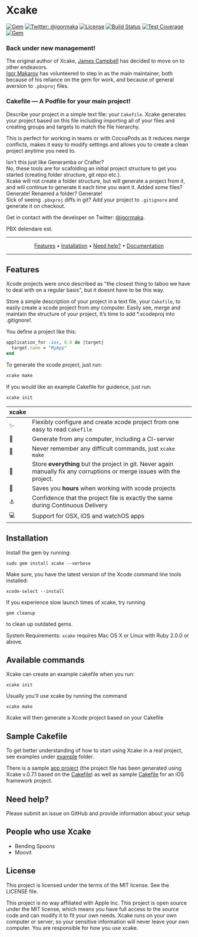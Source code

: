 # Xcake
[![Gem](https://img.shields.io/gem/v/xcake.svg)](https://rubygems.org/gems/xcake)
[![Twitter: @igormaka](https://img.shields.io/badge/contact-@igormaka-blue.svg?style=flat)](https://twitter.com/igormaka)
[![License](https://img.shields.io/badge/license-MIT-green.svg?style=flat)](https://github.com/fastlane/fastlane/blob/master/LICENSE)
[![Build Status](https://img.shields.io/travis/igor-makarov/xcake/master.svg?style=flat)](https://travis-ci.org/igor-makarov/xcake)
[![Test Coverage](https://img.shields.io/coveralls/igor-makarov/xcake/master.svg)](https://coveralls.io/github/igor-makarov/xcake)
[![Gem](https://rawcdn.githack.com/fastlane/fastlane/master/fastlane/assets/plugin-badge.svg)](https://rubygems.org/gems/fastlane-plugin-xcake)

### Back under new management!

The original author of Xcake, [James Campbell](https://github.com/jcampbell05) has decided to move on to other endeavors.  
[Igor Makarov](https://github.com/igor-makarov) has volunteered to step in as the main maintainer, both because of his reliance on the gem for work, and because of general aversion to `.pbxproj` files.

### Cakefile — A Podfile for your main project!

Describe your project in a simple text file: your `Cakefile`.
Xcake generates your project based on this file including importing all of your files and creating groups and targets to match the file hierarchy.

This is perfect for working in teams or with CocoaPods as it reduces merge conflicts, makes it easy to modify settings and allows you to create a clean project anytime you need to.

Isn't this just like Generamba or Crafter?  
No, these tools are for scafolding an initial project structure to get you started (creating folder structure, git repo etc.).  
Xcake will not create a folder structure, but will generate a project from it, and will continue to generate it each time you want it. Added some files? Generate! Renamed a folder? Generate!  
Sick of seeing `.pbxproj` diffs in git? Add your project to `.gitignore` and generate it on checkout.


Get in contact with the developer on Twitter: [@igormaka](https://twitter.com/igormaka).

PBX delendare est.

-------
<p align="center">
    <a href="#features">Features</a> &bull;
    <a href="#installation">Installation</a> &bull;
    <a href="#need-help">Need help?</a> &bull;
    <a href="http://www.rubydoc.info/github/jcampbell05/xcake/master/file/docs/Getting%20Started.md">Documentation</a>
</p>

-------

## Features

Xcode projects were once described as "the closest thing to taboo we have to deal with on a regular basis", but it doesnt have to be this way.

Store a simple description of your project in a text file, your `Cakefile`, to easily create a xcode project from _any_ computer. Easily see, merge and maintain the structure of your project, It’s time to add *.xcodeproj into .gitignore!.

You define a project like this:

```ruby
application_for :ios, 8.0 do |target|
  target.name = "MyApp"
end
```

To generate the xcode project, just run:

```sh
xcake make
```

If you would like an example Cakefile for guidence, just run:

```sh
xcake init
```

| xcake |  |
--------------------------|------------------------------------------------------------
:sparkles: | Flexibly configure and create xcode project from one easy to read `Cakefile`
:ship: | Generate from any computer, including a CI-server
:thought_balloon: | Never remember any difficult commands, just `xcake make`
:page_with_curl: | Store **everything** but the project in git. Never again manually fix any corruptions or merge issues with the project.
:rocket: | Saves you **hours** when working with xcode projects
:anchor: | Confidence that the project file is exactly the same during Continuous Delivery
:computer: | Support for OSX, iOS and watchOS apps

## Installation

Install the gem by running:

    sudo gem install xcake --verbose

Make sure, you have the latest version of the Xcode command line tools installed:

    xcode-select --install

If you experience slow launch times of xcake, try running

    gem cleanup

to clean up outdated gems.

System Requirements: `xcake` requires Mac OS X or Linux with Ruby 2.0.0 or above.

## Available commands

Xcake can create an example cakefile when you run:

    xcake init

Usually you'll use xcake by running the command

    xcake make

Xcake will then generate a Xcode project based on your Cakefile

## Sample Cakefile

To get better understanding of how to start using Xcake in a real project, see examples under [example](https://github.com/jcampbell05/xcake/tree/master/example) folder.

There is a sample [app project](https://github.com/jcampbell05/xcake/blob/master/example/app/CakeMania) (the project file has been generated using Xcake v.0.7.1 based on the [Cakefile](https://github.com/jcampbell05/xcake/blob/master/example/app/CakeMania/Cakefile)) as well as sample [Cakefile](https://github.com/jcampbell05/xcake/blob/master/example/framework/Cakefile) for an iOS framework project.

## Need help?
Please submit an issue on GitHub and provide information about your setup

## People who use Xcake

- Bending Spoons
- Moovit

## License
This project is licensed under the terms of the MIT license. See the LICENSE file.

This project is no way affiliated with Apple Inc. This project is open source under the MIT license, which means you have full access to the source code and can modify it to fit your own needs. Xcake runs on your own computer or server, so your sensitive information will never leave your own computer. You are responsible for how you use xcake.
